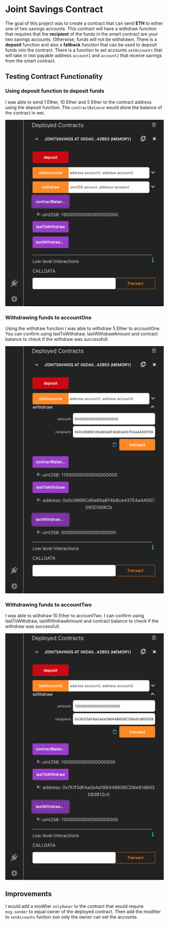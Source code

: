 # Joint Savings Contract

The goal of this project was to create a contract that can send **ETH** to either one of two savings accounts. This contract will have a withdraw function that requires that the **recipient** of the funds in the smart contract are your two savings accounts. Otherwise, funds will not be withdrawn. There is a **deposit** function and also a **fallback** function that can be used to deposit funds into the contract. There is a function to set accounts `setAccounts` that will take in two payable address `account1` and `account2` that receive savings from the smart contract. 

## Testing Contract Functionality

### Using deposit function to deposit funds
I was able to send 1 Ether, 10 Ether and 5 Ether to the contract address using the deposit function. The `contractBalance` would show the balance of the contract in wei.

![](./excecution_results/send_5_ether.png)

### Withdrawing funds to accountOne
Using the withdraw function I was able to withdraw 5 Ether to accountOne. You can confirm using lastToWithdraw, lastWithdrawAmount and contract balance to check if the withdraw was successfull.

![](./excecution_results/accountOne_5_ether.png)

### Withdrawing funds to accountTwo
I was able to withdraw 10 Ether to accountTwo. I can confirm using lastToWithdraw, lastWithdrawAmount and contract balance to check if the withdraw was successfull.

![](./excecution_results/accountTwo_10_ether.png)

## Improvements 

I would add a modifier `onlyOwner` to the contract that would require `msg.sender` to equal owner of the deployed contract. Then add the modifier to `setAccounts` funtion son only the owner can set the accounts.